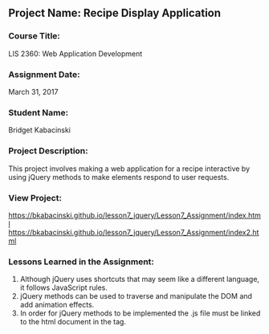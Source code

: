 ## Project Name:  Recipe Display Application

### Course Title:
LIS 2360:  Web Application Development

### Assignment Date:  
March 31, 2017

### Student Name:  
Bridget Kabacinski

### Project Description:
This project involves making a web application for a recipe interactive by using jQuery methods to make elements respond to user requests.

### View Project:
https://bkabacinski.github.io/lesson7_jquery/Lesson7_Assignment/index.html
https://bkabacinski.github.io/lesson7_jquery/Lesson7_Assignment/index2.html

### Lessons Learned in the Assignment:
1. Although jQuery uses shortcuts that may seem like a different language, it follows JavaScript rules.
2. jQuery methods can be used to traverse and manipulate the DOM and add animation effects.
3. In order for jQuery methods to be implemented the .js file must be linked to the html document in the <body> tag.

